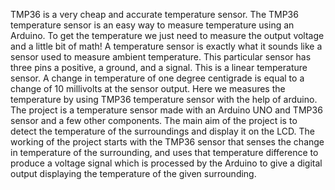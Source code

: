 TMP36 is a very cheap and accurate temperature sensor. The TMP36 temperature sensor is an easy way to measure temperature using an Arduino. To get the temperature we just need to measure the output voltage and a little bit of math! A temperature sensor is exactly what it sounds like a sensor used to measure ambient temperature. This particular sensor has three pins a positive, a ground, and a signal. This is a linear temperature sensor. A change in temperature of one degree centigrade is equal to a change of 10 millivolts at the sensor output. Here we measures the temperature by using TMP36 temperature sensor with the help of arduino. The project is a temperature sensor made with an Arduino UNO and TMP36 sensor and a few other components. The main aim of the project is to detect the temperature of the surroundings and display it on the LCD. The working of the project starts with the TMP36 sensor that senses the change in temperature of the surrounding, and uses that temperature difference to produce a voltage signal which is processed by the Arduino to give a digital output displaying the temperature of the given surrounding.
